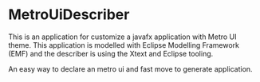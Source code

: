 # MetroUiDescriber
This is an application for customize a javafx application with Metro UI theme. This application is modelled with Eclipse Modelling Framework (EMF) and the describer is using the Xtext and Eclipse tooling.

An easy way to declare an metro ui and fast move to generate application.
